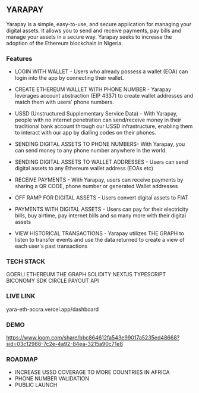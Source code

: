 ## YARAPAY

Yarapay is a simple, easy-to-use, and secure application for managing your digital assets. It allows you to send and receive payments, pay bills and manage your assets in a secure way.
Yarapay seeks to increase the adoption of the Ethereum blockchain in Nigeria.

### Features

- LOGIN WITH WALLET - Users who already possess a wallet (EOA) can login into the app by connecting their wallet.

- CREATE ETHEREUM WALLET WITH PHONE NUMBER - Yarapay leverages account abstraction (EIP 4337) to create wallet addresses and match them with users' phone numbers.

- USSD (Unstructured Supplementary Service Data) - With Yarapay, people with no internet penetration can send/receive money in their traditional bank account through our USSD infrastructure, enabling them to interact with our app by dialling codes on their phones.

- SENDING DIGITAL ASSETS TO PHONE NUMBERS- With Yarapay, you can send money to any phone number anywhere in the world.

- SENDING DIGITAL ASSETS TO WALLET ADDRESSES -  Users can send digital assets to any Ethereum wallet address (EOAs etc)

- RECEIVE PAYMENTS - With Yarapay, users can receive payments by sharing a QR CODE, phone number or generated Wallet addresses

- OFF RAMP FOR DIGITAL ASSETS - Users convert digital assets to FIAT

- PAYMENTS WITH DIGITAL ASSETS - Users can pay for their electricity bills, buy airtime, pay internet bills and so many more with their digital assets

- VIEW HISTORICAL TRANSACTIONS -  Yarapay utilizes THE GRAPH to listen to transfer events and use the data returned to create a view of each user's past transactions

### TECH STACK

GOERLI ETHEREUM
THE GRAPH
SOLIDITY
NEXTJS
TYPESCRIPT
BICONOMY SDK
CIRCLE PAYOUT API


### LIVE LINK

yara-eth-accra.vercel.app/dashboard

### DEMO

https://www.loom.com/share/bbc864612fa543e99017a5235ed48668?sid=03c12988-7c2e-4a92-84ea-3215a90c71e8

### ROADMAP

- INCREASE USSD COVERAGE TO MORE COUNTRIES IN AFRICA
- PHONE NUMBER VALIDATION
- PUBLIC LAUNCH




